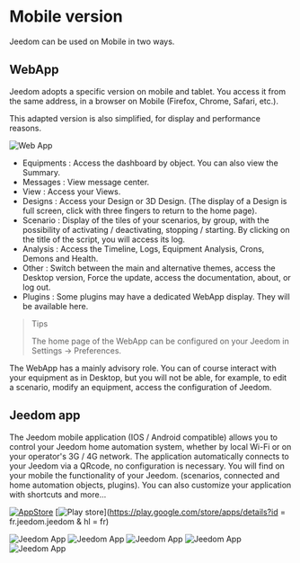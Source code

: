 # Mobile version

Jeedom can be used on Mobile in two ways.

## WebApp

Jeedom adopts a specific version on mobile and tablet. You access it from the same address, in a browser on Mobile (Firefox, Chrome, Safari, etc.).

This adapted version is also simplified, for display and performance reasons.

![Web App](images/webApp.png)

- Equipments : Access the dashboard by object. You can also view the Summary.
- Messages : View message center.
- View : Access your Views.
- Designs : Access your Design or 3D Design. (The display of a Design is full screen, click with three fingers to return to the home page).
- Scenario : Display of the tiles of your scenarios, by group, with the possibility of activating / deactivating, stopping / starting. By clicking on the title of the script, you will access its log.
- Analysis : Access the Timeline, Logs, Equipment Analysis, Crons, Demons and Health.
- Other : Switch between the main and alternative themes, access the Desktop version, Force the update, access the documentation, about, or log out.
- Plugins : Some plugins may have a dedicated WebApp display. They will be available here.

> Tips
>
> The home page of the WebApp can be configured on your Jeedom in Settings → Preferences.

The WebApp has a mainly advisory role. You can of course interact with your equipment as in Desktop, but you will not be able, for example, to edit a scenario, modify an equipment, access the configuration of Jeedom.

## Jeedom app

The Jeedom mobile application (IOS / Android compatible) allows you to control your Jeedom home automation system, whether by local Wi-Fi or on your operator's 3G / 4G network. The application automatically connects to your Jeedom via a QRcode, no configuration is necessary. You will find on your mobile the functionality of your Jeedom. (scenarios, connected and home automation objects, plugins). You can also customize your application with shortcuts and more...

[![AppStore](images/appstore.png)](https://itunes.apple.com/fr/app/jeedom/id1010855094?mt=8)	[![Play store](images/googleplay.png)](https://play.google.com/store/apps/details?id = fr.jeedom.jeedom & hl = fr)


![Jeedom App](images/screen322x572-1.jpg) ![Jeedom App](images/screen322x572-2.jpg) ![Jeedom App](images/screen322x572-3.jpg) ![Jeedom App](images/screen322x572-4.jpg) ![Jeedom App](images/screen322x572-5.jpg)



